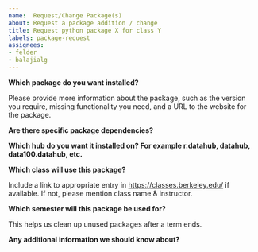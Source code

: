 ```yaml
---
name:  Request/Change Package(s) 
about: Request a package addition / change
title: Request python package X for class Y
labels: package-request
assignees: 
- felder
- balajialg
---
```


**Which package do you want installed?**

Please provide more information about the package, such as the version you require, missing functionality you need, and a URL to the website for the package.

**Are there specific package dependencies?**

**Which hub do you want it installed on?  For example r.datahub, datahub, data100.datahub, etc.**

**Which class will use this package?**

Include a link to appropriate entry in https://classes.berkeley.edu/ if available. If not, please mention class name & instructor.

**Which semester will this package be used for?**

This helps us clean up unused packages after a term ends.

**Any additional information we should know about?**
